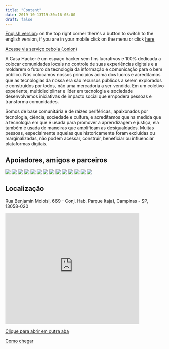 ```yaml
---
title: "Content"
date: 2019-10-13T19:30:16-03:00
draft: false
---
```


[English version](en/): on the top right corner there's a button to switch to the english version, if you are in your mobile click on the menu or click [here](en/)

[Acesse via serviço cebola (.onion)](about/#acesse-via-serviço-cebola-onion)

A Casa Hacker é um espaço hacker sem fins lucrativos e 100% dedicada a colocar comunidades locais no controle de suas experiências digitais e a moldarem o futuro da tecnologia da informação e comunicação para o bem público. Nós colocamos nossos princípios acima dos lucros e acreditamos que as tecnologias da nossa era são recursos públicos a serem explorados e construídos por todos, não uma mercadoria a ser vendida. Em um coletivo experiente, multidisciplinar e líder em tecnologia e sociedade desenvolvemos iniciativas de impacto social que empodera pessoas e transforma comunidades.

Somos de base comunitária e de raízes periféricas, apaixonados por tecnologia, ciência, sociedade e cultura, e acreditamos que na medida que a tecnologia em que é usada para promover a aprendizagem e justiça, ela também é usada de maneiras que amplificam as desigualdades. Muitas pessoas, especialmente aquelas que historicamente foram excluídas ou marginalizadas, não podem acessar, construir, beneficiar ou influenciar plataformas digitais.

<!-- Parceiros -->
<div class="layout_partners">

<h2>Apoiadores, amigos e parceiros</h2>

[<img class="partners-logos" src="images/prefeituraCPS.png"/>](http://www.campinas.sp.gov.br/governo/cultura/)
[<img class="partners-logos" src="images/institutoVozAtiva.png"/>](https://www.facebook.com/institutovozativa/)
[<img class="partners-logos" src="images/fundacaoFEAC.png"/>](https://www.feac.org.br/)
[<img class="partners-logos" src="images/99Designs.png"/>](https://en.99designs.com.br/)
[<img class="partners-logos" src="images/Stickermule.png"/>](https://www.stickermule.com/)
[<img class="partners-logos" src="images/Stickermule.png"/>](https://probono.org.br/)
[<img class="partners-logos" src="images/Stickermule.png"/>](http://www.klalaw.com.br/)
[<img class="partners-logos" src="images/TacticalTech.png"/>](https://tacticaltech.org/)
[<img class="partners-logos" src="images/BigFieldCompany.png"/>](https://www.youtube.com/channel/UCtaHspH0UhD-0Ro3egFyhbQ)
[<img class="partners-logos" src="images/fundacaoTelefonica.png"/>](http://fundacaotelefonica.org.br/)
[<img class="partners-logos" src="images/AliançaEmpreendedora.png"/>](https://aliancaempreendedora.org.br/)
[<img class="partners-logos" src="images/Mozilla.jpeg"/>](https://www.mozilla.org)
[<img class="partners-logos" src="images/venus360.png"/>](http://venus360.com.br/)
[<img class="partners-logos" src="images/minhaCampinas.jpeg"/>](https://www.minhacampinas.org.br/)

</div>

<!-- Localização -->
<div class="layout_location">

<h2>Localização</h2>

<p>Rua Benjamin Moloisi, 669 - Conj. Hab. Parque Itajai, Campinas - SP, 13058-020</p>

<iframe width="425" height="350" frameborder="0" scrolling="no" marginheight="0" marginwidth="0" src="https://www.openstreetmap.org/export/embed.html?bbox=-47.193448841571815%2C-22.959894915812015%2C-47.19139426946641%2C-22.95839084833951&amp;layer=mapnik&amp;marker=-22.959142884166557%2C-47.192421555519104"></iframe>

<a href="https://www.openstreetmap.org/?mlat=-22.95914&amp;mlon=-47.19242#map=19/-22.95914/-47.19242" target="_blank">Clique para abrir em outra aba</a>

<a href="/about/#como-chegar">Como chegar</a>

</div>